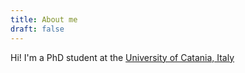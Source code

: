 ```yaml
---
title: About me
draft: false
---
```


Hi! I'm a PhD student at the [University of Catania, Italy](https://unict.it)